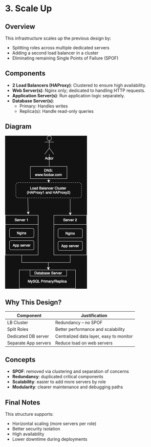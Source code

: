 # 3. Scale Up

## Overview

This infrastructure scales up the previous design by:
- Splitting roles across multiple dedicated servers
- Adding a second load balancer in a cluster
- Eliminating remaining Single Points of Failure (SPOF)

## Components

- **2 Load Balancers (HAProxy)**: Clustered to ensure high availability.
- **Web Server(s)**: Nginx only; dedicated to handling HTTP requests.
- **Application Server(s)**: Run application logic separately.
- **Database Server(s)**:
  - Primary: Handles writes
  - Replica(s): Handle read-only queries

## Diagram

![Diagram](scale_up.drawio.png)  

## Why This Design?

| Component | Justification |
|----------|----------------|
| LB Cluster | Redundancy – no SPOF |
| Split Roles | Better performance and scalability |
| Dedicated DB server | Centralized data layer, easy to monitor |
| Separate App servers | Reduce load on web servers |

## Concepts

- **SPOF**: removed via clustering and separation of concerns
- **Redundancy**: duplicated critical components
- **Scalability**: easier to add more servers by role
- **Modularity**: clearer maintenance and debugging paths

## Final Notes

This structure supports:
- Horizontal scaling (more servers per role)
- Better security isolation
- High availability
- Lower downtime during deployments
